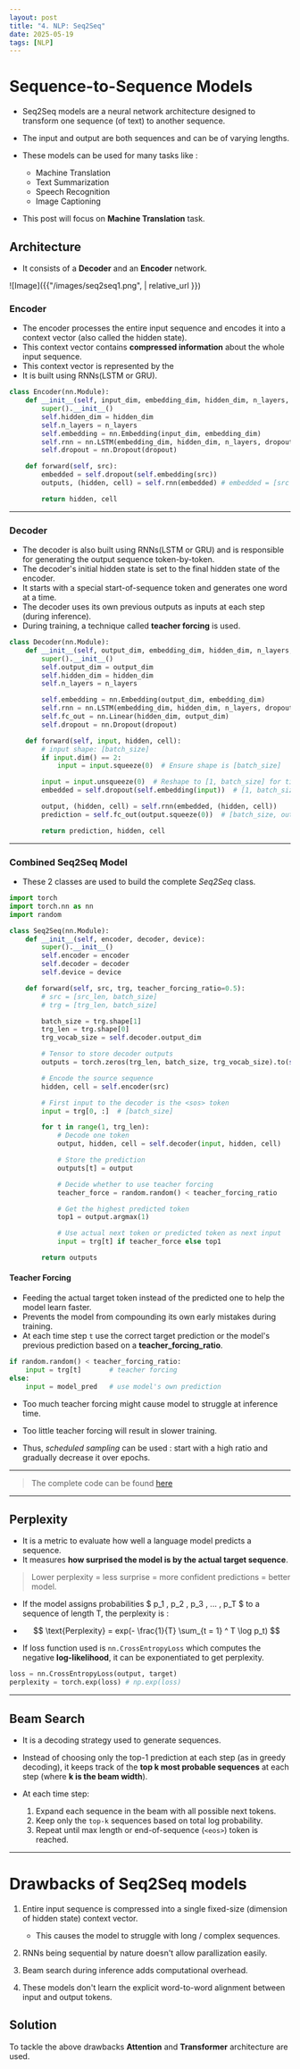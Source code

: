```yaml
---
layout: post
title: "4. NLP: Seq2Seq"
date: 2025-05-19
tags: [NLP]
---
```


# Sequence-to-Sequence Models

- Seq2Seq models are a neural network architecture designed to transform one sequence (of text) to another sequence.
- The input and output are both sequences and can be of varying lengths.
- These models can be used for many tasks like :
    - Machine Translation
    - Text Summarization
    - Speech Recognition
    - Image Captioning

- This post will focus on **Machine Translation** task.

## Architecture

- It consists of a **Decoder** and an **Encoder** network.

![Image]({{"/images/seq2seq1.png",  | relative_url }})

### Encoder

- The encoder processes the entire input sequence and encodes it into a context vector (also called the hidden state).
- This context vector contains **compressed information** about the whole input sequence.
- This context vector is represented by the 
- It is built using RNNs(LSTM or GRU).


```python
class Encoder(nn.Module):
    def __init__(self, input_dim, embedding_dim, hidden_dim, n_layers, dropout):
        super().__init__()
        self.hidden_dim = hidden_dim
        self.n_layers = n_layers
        self.embedding = nn.Embedding(input_dim, embedding_dim)
        self.rnn = nn.LSTM(embedding_dim, hidden_dim, n_layers, dropout=dropout)
        self.dropout = nn.Dropout(dropout)

    def forward(self, src):
        embedded = self.dropout(self.embedding(src))
        outputs, (hidden, cell) = self.rnn(embedded) # embedded = [src length, batch size, embedding dim]

        return hidden, cell
```

---

### Decoder

- The decoder is also built using RNNs(LSTM or GRU) and is responsible for generating the output sequence token-by-token.
- The decoder's initial hidden state is set to the final hidden state of the encoder.
- It starts with a special start-of-sequence token <SOS> and generates one word at a time.
- The decoder uses its own previous outputs as inputs at each step (during inference).
- During training, a technique called **teacher forcing** is used.

```python
class Decoder(nn.Module):
    def __init__(self, output_dim, embedding_dim, hidden_dim, n_layers, dropout):
        super().__init__()
        self.output_dim = output_dim
        self.hidden_dim = hidden_dim
        self.n_layers = n_layers

        self.embedding = nn.Embedding(output_dim, embedding_dim)
        self.rnn = nn.LSTM(embedding_dim, hidden_dim, n_layers, dropout=dropout)
        self.fc_out = nn.Linear(hidden_dim, output_dim)
        self.dropout = nn.Dropout(dropout)

    def forward(self, input, hidden, cell):
        # input shape: [batch_size]
        if input.dim() == 2:
            input = input.squeeze(0)  # Ensure shape is [batch_size]

        input = input.unsqueeze(0)  # Reshape to [1, batch_size] for time-step=1
        embedded = self.dropout(self.embedding(input))  # [1, batch_size, embedding_dim]

        output, (hidden, cell) = self.rnn(embedded, (hidden, cell))
        prediction = self.fc_out(output.squeeze(0))  # [batch_size, output_dim]

        return prediction, hidden, cell
```

---

### Combined Seq2Seq Model

- These 2 classes are used to build the complete *Seq2Seq* class.

```python
import torch
import torch.nn as nn
import random

class Seq2Seq(nn.Module):
    def __init__(self, encoder, decoder, device):
        super().__init__()
        self.encoder = encoder
        self.decoder = decoder
        self.device = device

    def forward(self, src, trg, teacher_forcing_ratio=0.5):
        # src = [src_len, batch_size]
        # trg = [trg_len, batch_size]

        batch_size = trg.shape[1]
        trg_len = trg.shape[0]
        trg_vocab_size = self.decoder.output_dim

        # Tensor to store decoder outputs
        outputs = torch.zeros(trg_len, batch_size, trg_vocab_size).to(self.device)

        # Encode the source sequence
        hidden, cell = self.encoder(src)

        # First input to the decoder is the <sos> token
        input = trg[0, :]  # [batch_size]

        for t in range(1, trg_len):
            # Decode one token
            output, hidden, cell = self.decoder(input, hidden, cell)

            # Store the prediction
            outputs[t] = output

            # Decide whether to use teacher forcing
            teacher_force = random.random() < teacher_forcing_ratio

            # Get the highest predicted token
            top1 = output.argmax(1)

            # Use actual next token or predicted token as next input
            input = trg[t] if teacher_force else top1

        return outputs
```

#### **Teacher Forcing** 
- Feeding the actual target token instead of the predicted one to help the model learn faster.
- Prevents the model from compounding its own early mistakes during training.
- At each time step `t` use the correct target prediction or the model's previous prediction based on a **teacher_forcing_ratio**.

```python
if random.random() < teacher_forcing_ratio:
    input = trg[t]       # teacher forcing
else:
    input = model_pred   # use model's own prediction
```

- Too much teacher forcing might cause model to struggle at inference time.
- Too little teacher forcing will result in slower training.

- Thus, *scheduled sampling* can be used  : start with a high ratio and gradually decrease it over epochs.

---

> The complete code can be found [here](https://github.com/Kush-Singh-26/NLP/tree/main/Seq2Seq)

---

## Perplexity

- It is a metric to evaluate how well a language model predicts a sequence.
- It measures **how surprised the model is by the actual target sequence**.

> Lower perplexity = less surprise = more confident predictions = better model.

- If the model assigns probabilities $ p_1 , p_2 , p_3 , ... , p_T $ to a sequence of length T, the perplexity is :

- $$ \text{Perplexity} = exp(- \frac{1}{T} \sum_{t = 1} ^ T \log p_t) $$


- If loss function used is `nn.CrossEntropyLoss` which computes the negative **log-likelihood**, it can be exponentiated to get perplexity.

```python
loss = nn.CrossEntropyLoss(output, target)
perplexity = torch.exp(loss) # np.exp(loss)
```

---

## Beam Search

- It is a decoding strategy used to generate sequences. 
- Instead of choosing only the top-1 prediction at each step (as in greedy decoding), it keeps track of the **top k most probable sequences** at each step (where **k is the beam width**).

- At each time step:
    1. Expand each sequence in the beam with all possible next tokens.
    2. Keep only the `top-k` sequences based on total log probability.
    3. Repeat until max length or end-of-sequence (`<eos>`) token is reached.

---

# Drawbacks of Seq2Seq models

1. Entire input sequence is compressed into a single fixed-size (dimension of hidden state) context vector.
    - This causes the model to struggle with long / complex sequences.

2. RNNs being sequential by nature doesn't allow parallization easily.

3. Beam search during inference adds computational overhead.

4. These models don't learn the explicit word-to-word alignment between input and output tokens.

## Solution

To tackle the above drawbacks **Attention** and **Transformer** architecture are used.